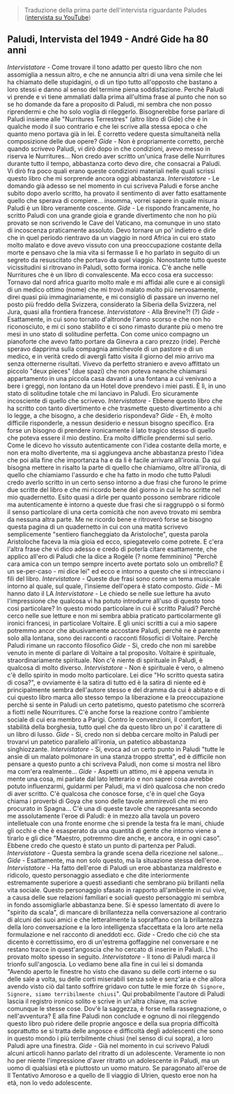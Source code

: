 > Traduzione della prima parte dell'intervista riguardante Paludes ([intervista su YouTube](https://www.youtube.com/watch?v=hDqmjj1atqc))

## Paludi, Intervista del 1949 - André Gide ha 80 anni

*Intervistatore -* Come trovare il tono adatto per questo libro che non assomiglia a nessun altro, e che ne annuncia altri di una vena simile che lei ha chiamato delle stupidagini, o di un tipo tutto all'opposto che bastano a loro stessi e danno al senso del termine piena soddisfazione.
Perchè Paludi vi prende e vi tiene ammaliati dalla prima all'ultima frase al punto che non so se ho domande da fare a proposito di Paludi, mi sembra che non posso riprendermi e che ho solo voglia di rileggerlo.
Bisognerebbe forse parlare di Paludi insieme alle "Nurritures Terrestres" (altro libro di Gide) che è in qualche modo il suo contrario e che lei scrive alla stessa epoca o che quanto meno portava già in lei. È corretto vedere questa simultaneità nella composizione delle due opere?
*Gide -* Non è propriamente corretto, perchè quando scrivevo Paludi, vi dirò dopo in che condizioni, avevo messo in riserva le Nurritures... Non credo aver scritto un'unica frase delle Nurritures durante tutto il tempo, abbastanza corto devo dire, che consacrai a Paludi.
Vi dirò fra poco quali erano queste condizioni materiali nelle quali scrissi questo libro che mi sorprende ancora oggi abbastanza.
*Intervistatore -* Le domando già adesso se nel momento in cui scriveva Paludi e forse anche subito dopo averlo scritto, ha provato il sentimento di aver fatto esattamente quello che sperava di compiere... insomma, vorrei sapere in quale misura Paludi è un libro veramente coscente.
*Gide -* Le rispondo francamente, ho scritto Paludi con una grande gioia e grande divertimento che non ho più provato se non scrivendo le Cave del Vaticano, ma comunque in uno stato di incoscenza praticamente assoluto.
Devo tornare un po' indietro e dirle che in quel periodo rientravo da un viaggio in nord Africa in cui ero stato molto malato e dove avevo vissuto con una preoccupazione costante della morte e pensavo che la mia vita si fermasse lì e ho parlato in seguito di un segreto da resuscitato che portavo da quel viaggio.
Nonostante tutto queste vicissitudini si ritrovano in Paludi, sotto forma ironica. C'è anche nelle Nurritures che è un libro di convalescente. Ma ecco cosa era successo: Tornavo dal nord africa guarito molto male e mi affidai alle cure e ai consigli di un medico ottimo (nome) che mi trovò malato molto più nervosamente, direi quasi più immaginariamente, e mi consigliò di passare un inverno nel posto più freddo della Svizzera, considerato la Siberia della Svizzera, nel Jura, quasi alla frontiera francese.
*Intervistatore -* Alla Brevine?! (?)
*Gide -* Esattamente, in cui sono tornato d'altronde l'anno scorso e che non ho riconosciuto, e mi ci sono stabilito e ci sono rimasto durante più o meno tre mesi in uno stato di solitudine perfetta. Con come unico compagno un pianoforte che avevo fatto portare da Ginevra a caro prezzo (ride). Perchè speravo dapprima sulla compagnia amichevole di un pastore e di un medico, e in verità credo di avergli fatto visita il giorno del mio arrivo ma senza otternerne risultati.
Vivevo da perfetto straniero e avevo affittato un piccolo "deux pieces" (due spazi) che non poteva neanche chiamarsi appartamento in una piccola casa davanti a una fontana a cui venivano a bere i greggi, non lontano da un Hotel dove prendevo i miei pasti.
È lì, in uno stato di solitudine totale che mi lanciavo in Paludi. Ero sicuramente incosciente di quello che scrivevo.
*Intervistatore -* Ebbene questo libro che ha scritto con tanto divertimento e che trasmette questo divertimento a chi lo legge, a che bisogno, a che desiderio rispondeva?
*Gide -* Eh, è molto difficile risponderle, a nessun desiderio e nessun bisogno specifico. Era forse un bisogno di prendere ironicamente il lato tragico stesso di quello che poteva essere il mio destino. Era molto difficile prendermi sul serio. Come le dicevo ho vissuto autenticamente con l'idea costante della morte, e non era molto divertente, ma si aggiungeva anche abbastanza presto l'idea che poi alla fine che importanza ha e da lì è facile arrivare all'ironia.
Da qui bisogna mettere in risalto la parte di quello che chiamiamo, oltre all'ironia, di quello che chiamiamo l'assurdo e che ha fatto in modo che tutto Paludi credo averlo scritto in un certo senso intorno a due frasi che furono le prime due scritte del libro e che mi ricordo bene del giorno in cui le ho scritte nel mio quadernetto. Esito quasi a dirle per quanto possono sembrare ridicole ma autenticamente è intorno a queste due frasi che si raggruppò o si formò il senso particolare di una certa comicità che non avevo trovato mi sembra da nessuna altra parte.
Me ne ricordo bene e ritroverò forse se bisogno questa pagina di un quadernetto in cui con una matita scrivevo semplicemente "sentiero fiancheggiato da Aristoloche", questa parola Aristoloche faceva la mia gioia ed ecco, spiegatevelo come potrete.
E c'era l'altra frase che vi dico adesso e credo di poterla citare esattamente, che applico all'ero di Paludi che la dice a Rogèle (? nome femminino) "Perchè cara amica con un tempo sempre incerto avete portato solo un ombrello? È un se-per-caso - mi dice lei" ed ecco e intorno a questo che si intrecciano i fili del libro.
*Intervistatore -* Queste due frasi sono come un tema musicale intorno al quale, sul quale, l'insieme dell'opera è stato composto.
*Gide -* Mi hanno dato il LA
*Intervistatore -* Le chiedo se nelle sue letture ha avuto l'impressione che qualcosa vi ha potuto introdurre all'uso di questo tono così particolare? In questo modo particolare in cui è scritto Paludi? Perchè cerco nelle sue letture e non mi sembra abbia praticato particolarmente gli ironici francesi, in particolare Voltaire. E gli unici scritti a cui a mio sapere potremmo ancor che abusivamente accostare Paludi, perchè ne è parente solo alla lontana, sono dei racconti o racconti filosofici di Voltaire. Perchè Paludi rimane un racconto filosofico
*Gide -* Si, credo che non mi sarebbe venuto in mente di parlare di Voltaire a tal proposito. Voltaire è spirituale, straordinariamente spirituale. Non c'è niente di spirituale in Paludi, è qualcosa di molto diverso.
*Intervistatore -* Non è spirituale è vero, o almeno c'è dello spirito in modo molto particolare. Lei dice "Ho scritto questa satira di cosa?", e ovviamente è la satira di tutto ed è la satira di niente ed è principalmente sembra dell'autore stesso e del dramma da cui è abitato e di cui questo libro marca allo stesso tempo la liberazione e la preoccupazione perchè si sente in Paludi un certo patetismo, questo patetismo che scorrerà a fiotti nelle Nourritures.
C'è anche forse la reazione contro l'ambiente sociale di cui era membro a Parigi. Contro le convenzioni, il comfort, la stabilità della borghesia, tutto quel che da questo libro un po' il carattere di un libro di lusso.
*Gide -* Si, credo non si debba cercare molto in Paludi per trovarvi un patetico parallelo all'ironia, un patetico abbastanza singhiozzante.
*Intervistatore -* Si, evoca ad un certo punto in Paludi "tutte le ansie di un malato polmonare in una stanza troppo stretta", ed è difficile non pensare a questo punto a chi scriveva Paludi, non come si mostra nel libro ma com'era realmente...
*Gide -* Aspetti un attimo, mi è appena venuta in mente una cosa, mi parlate dal lato letterario e non saprei cosa avrebbe potuto influenzarmi, guidarmi per Paludi, ma vi dirò qualcosa che non credo di aver scritto. C'è qualcosa che conosce forse, c'è in quel che Goya chiama i proverbi di Goya che sono delle tavole ammirevoli che mi ero procurato in Spagna... C'è una di queste tavole che rappresanta secondo me assolutamente l'eroe di Paludi: è in mezzo alla tavola un povero intelletuale con una fronte enorme che si prende la testa fra le mani, chiude gli occhi e che è esasperato da una quantità di gente che intorno viene a tirarlo e gli dice "Maestro, potremmo dire anche, e ancora, e in ogni caso". Ebbene credo che questo è stato un punto di partenza per Paludi.
*Intervistatore -* Questa sembra la grande scena della ricezione nel salone...
*Gide -* Esattamente, ma non solo questo, ma la situazione stessa dell'eroe.
*Intervistatore -* Ha fatto dell'eroe di Paludi un eroe abbastanza maldresto e ridicolo, questo personaggio assediato e che dite interiormente estremamente superiore a questi assedianti che sembrano più brillanti nella vita sociale.
Questo personaggio sfasato in rapporto all'ambiente in cui vive, a causa delle sue relazioni familiari e sociali questo personaggio mi sembra in fondo assomigliarle abbastanza bene.
Si è spesso lamentato di avere lo "spirito da scala", di mancare di brillantezza nella conversazione al contrario di alcuni dei suoi amici e che letteralmente la sopraffano con la brillantezza della loro conversazione e la loro intelligenza sfaccettata e la loro arte nella formulazione e nel racconto di aneddoti ecc.
*Gide -* Credo che ciò che sta dicento è correttissimo, ero di un'estrema goffaggine nel conversare e ne restano tracce in quest'angoscia che ho cercato di inserire in Paludi. L'ho provato molto spesso in seguito.
*Intervistatore -* Il tono di Paludi marca il trionfo sull'angoscia. Lo vediamo bene alla fine in cui lei si domanda "Avendo aperto le finestre ho visto che davano su delle corti interne o su delle sale a volta, su delle corti miserabili senza sole e senz'aria e che allora avendo visto ciò dal tanto soffrire gridavo con tutte le mie forze `Oh Signore, Signore, siamo terribilmente chiusi`". Qui probabilmente l'autore di Paludi lascia il registro ironico solito e scrive in un'altra chiave, ma scrive comunque le stesse cose. Dov'è la saggezza, è forse nella rassegnazione, o nell'avventura? E alla fine Paludi non conclude e ognuno di noi rileggendo questo libro può ridere delle proprie angosce e della sua propria difficoltà soprattutto se si tratta delle angosce e difficoltà degli adolescenti che sono in questo mondo i più terrbilmente chiusi (nel senso di cui sopra), a loro Paludi apre una finestra.
*Gide -* Già nel momento in cui scrivevo Paludi alcuni articoli hanno parlato del ritratto di un adolescente. Veramente io non ho per niente l'impressione d'aver ritratto un adolescente in Paludi, ma un uomo di qualsiasi età e piuttosto un uomo maturo. Se paragonato all'eroe de Il Tentativo Amoroso e a quello de Il viaggio di Ulrien, questo eroe non ha età, non lo vedo adolescente.
